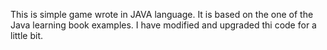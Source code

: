 This is simple game wrote in JAVA language. It is based on the one of the Java learning book examples. I have modified and upgraded thi code for a little bit.
